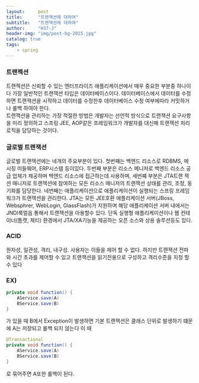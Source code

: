 ```yaml
---
layout:     post
title:      "트랜잭션에 대하여"
subtitle:   "트랜잭션에 대하여"
author:     "H37-J"
header-img: "img/post-bg-2015.jpg"
catalog: true
tags:
    - spring
---
```


### 트랜젝션

트랜젝션은 신뢰할 수 있는 엔터프라이즈 애플리케이션에서 매우 중요한 부분중 하나이다
가장 일반적인 트랜잭션 타입은 데이터베이스이다. 데이터베이스에서 데이터를 수정하면 트랜잭션을 시작하고 데이터를 수정한후 데이터베이스 수정 여부에따라 커밋하거나 롤백 하여야 한다.  
트랜잭션을 관리하는 가장 적절한 방법은 개발자는 선언적 방식으로 트랜잭션 요구사항을 미리 정의하고 스프링 JEE, AOP같은 프레임워크가 개발자를 대신해 트랜잭션 처리 로직을 담당하는 것이다.

### 글로벌 트랜잭션

글로벌 트랜잭션에는 네개의 주요부분이 있다. 첫번째는 백엔드 리소스로 RDBMS, 메시징 미들웨어, ERP시스템 등이있다. 두번째 부분은 리소스 메니저로 백엔드 리소스 공급 업체가 제공하며 백엔드 리소스에 접근하는데 사용하며, 세번쨰 부분은 JTA트랜 잭션 매니저로 트랜잭션에 참여하는 모든 리소스 매니저의 트랜잭션 상태를 관리, 조정, 동기화를 담당한다. 네번째는 애플리케이션으로 애플리케이션이 실행되는 스프링 프레임워크가 트랜잭션을 관리한다. JTA는 모든 JEE호환 애플리케이션 서버(JBoss, Websphrer, WebLogin, GlassFlash)가 지원하며 해당 애플리케이션 서버 내에서는 JNDI룩얼읍 통해서 트랜잭션을 아용할수 있다. 단독 실행형 애플리케이션이나 웹 컨테이너(톰캣, 제티) 환경에서 JTA/XA기능을 제공하는 오픈 소스와 상용 솔루션등도 있다.

### ACID

원자성, 일관성, 격리, 내구성. 사용자는 이들을 제어 할 수 없다. 하지만 트랜잭션 전파와 시간 초과를 제어할 수 있고 트랜잭션을 읽기전용으로 구성하고 격리수준을 지정 할 수 있다

### EX)

```java
private void function() {
    AService.save(A)
    BService.save(B)
}
```

가 있을 때 B에서 Exception이 발생하면 기본 트랜잭션은 클래스 단위로 발생하기 떄문에 A는 저장되고 롤백 되지 않는다
이 때

```java
@Transactional
private void function() {
    AService.save(A)
    BService.save(B)
}
```

로 묶어주면 A또한 롤백이 된다.